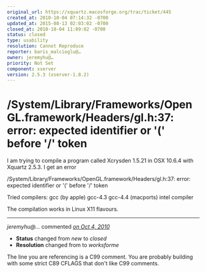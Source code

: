 ```yaml
---
original_url: https://xquartz.macosforge.org/trac/ticket/445
created_at: 2010-10-04 07:14:32 -0700
updated_at: 2015-08-13 02:03:02 -0700
closed_at: 2010-10-04 11:09:02 -0700
status: closed
type: usability
resolution: Cannot Reproduce
reporter: baris_malcioglu@…
owner: jeremyhu@…
priority: Not Set
component: xserver
version: 2.5.3 (xserver-1.8.2)
---
```


/System/Library/Frameworks/OpenGL.framework/Headers/gl.h:37: error: expected identifier or '(' before '/' token
===============================================================================================================


I am trying to compile a program called Xcrysden 1.5.21 in OSX 10.6.4 with Xquartz 2.5.3.
I get an error

/System/Library/Frameworks/OpenGL.framework/Headers/gl.h:37: error: expected identifier or '(' before '/' token

Tried compilers: gcc (by apple) gcc-4.3 gcc-4.4 (macports) intel compiler

The compilation works in Linux X11 flavours.



---

*jeremyhu@…* commented *[on Oct 4, 2010](https://xquartz.macosforge.org/trac/ticket/445#comment:1 "October 4, 2010 at 11:09 AM PDT")*

-   **Status** changed from *new* to *closed*
-   **Resolution** changed from to *worksforme*

The line you are referencing is a C99 comment. You are probably building with some strict C89 CFLAGS that don't like C99 comments.



